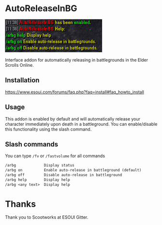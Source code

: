 # AutoReleaseInBG
![AutoReleaseInBG](/web/arbg.PNG)

Interface addon for automatically releasing in battlegrounds in the Elder Scrolls Online.

## Installation
https://www.esoui.com/forums/faq.php?faq=install#faq_howto_install

## Usage
This addon is enabled by default and will automatically release your character immediately upon death in a battleground. You can enable/disable this functionality using the slash command.

## Slash commands
You can type `/fv` or `/fastvolume` for all commands
```
/arbg             Display status
/arbg on          Enable auto-release in battleground (default)
/arbg off         Disable auto-release in battleground
/arbg help        Display help
/arbg <any text>  Display help
```

# Thanks
Thank you to Scootworks at ESOUI Gitter.
